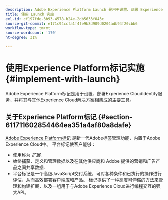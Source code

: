 ```yaml
---
description: Adobe Experience Platform Launch 是用于设置、部署 Experience Cloud Identity 服务，并将其与其他 Experience Cloud 解决方案集成的主要工具。
title: 使用 Launch 实施
exl-id: cf197fde-3b93-4578-b24e-2db5633f043c
source-git-commit: e171c94ccfa1f4fe9b8d909d0204adb94f20cbb6
workflow-type: tm+mt
source-wordcount: '170'
ht-degree: 31%

---
```


# 使用Experience Platform标记实施{#implement-with-launch}

Adobe Experience Platform标记是用于设置、部署Experience CloudIdentity服务，并将其与其他Experience Cloud解决方案相集成的主要工具。

## 关于Experience Platform标记 {#section-611711602854464ea351a4af80a8dafe}

[Adobe Experience Platform标记](https://experienceleague.adobe.com/docs/launch/using/home.html?lang=zh-Hans) 是新一代Adobe标签管理功能，内置于Adobe Experience Cloud中。 平台标记使客户能够：

* 使用称为 _扩展_.
* 始终捕获、定义和管理数据以及在其他供应商和 Adobe 提供的营销和广告产品之间共享数据.
* 平台标记是一个高级JavaScript交付系统，可对各种条件和已执行的操作进行评估，从而高效部署客户端库和产品。 标记提供了一种高度可伸缩的方法来管理和构建扩展，以及一组用于与Adobe Experience Cloud进行编程交互的强大API。
